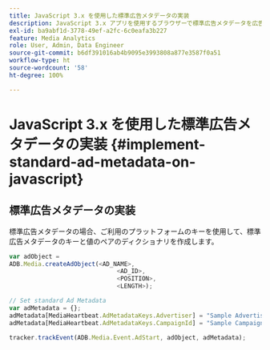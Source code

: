 ```yaml
---
title: JavaScript 3.x を使用した標準広告メタデータの実装
description: JavaScript 3.x アプリを使用するブラウザーで標準広告メタデータを広告トラッキングに使用する方法。
exl-id: ba9abf1d-3778-49ef-a2fc-6c0eafa3b227
feature: Media Analytics
role: User, Admin, Data Engineer
source-git-commit: b6df391016ab4b9095e3993808a877e3587f0a51
workflow-type: ht
source-wordcount: '58'
ht-degree: 100%

---
```


# JavaScript 3.x を使用した標準広告メタデータの実装 {#implement-standard-ad-metadata-on-javascript}

## 標準広告メタデータの実装

標準広告メタデータの場合、ご利用のプラットフォームのキーを使用して、標準広告メタデータのキーと値のペアのディクショナリを作成します。

```js
var adObject =
ADB.Media.createAdObject(<AD_NAME>,
                              <AD_ID>,
                              <POSITION>,
                              <LENGTH>);

// Set standard Ad Metadata
var adMetadata = {};
adMetadata[MediaHeartbeat.AdMetadataKeys.Advertiser] = "Sample Advertiser";
adMetadata[MediaHeartbeat.AdMetadataKeys.CampaignId] = "Sample Campaign";

tracker.trackEvent(ADB.Media.Event.AdStart, adObject, adMetadata);
```
